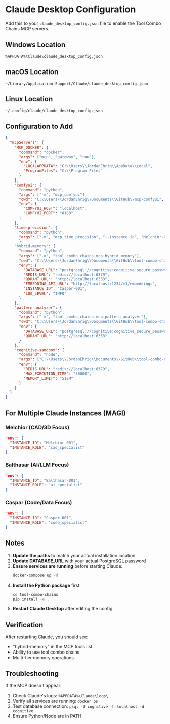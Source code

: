 # Claude Desktop Configuration

Add this to your `claude_desktop_config.json` file to enable the Tool Combo Chains MCP servers.

## Windows Location
`%APPDATA%\Claude\claude_desktop_config.json`

## macOS Location  
`~/Library/Application Support/Claude/claude_desktop_config.json`

## Linux Location
`~/.config/claude/claude_desktop_config.json`

## Configuration to Add

```json
{
  "mcpServers": {
    "MCP_DOCKER": {
      "command": "docker",
      "args": ["mcp", "gateway", "run"],
      "env": {
        "LOCALAPPDATA": "C:\\Users\\JordanEhrig\\AppData\\Local",
        "ProgramFiles": "C:\\Program Files"
      }
    },
    "comfyui": {
      "command": "python",
      "args": ["-m", "mcp_comfyui"],
      "cwd": "C:\\Users\\JordanEhrig\\Documents\\GitHub\\mcp-comfyui",
      "env": {
        "COMFYUI_HOST": "localhost",
        "COMFYUI_PORT": "8188"
      }
    },  
    "time-precision": {
      "command": "python",
      "args": ["-m", "mcp_time_precision", "--instance-id", "Melchior-001"]
      }  
    "hybrid-memory": {
      "command": "python",
      "args": ["-m", "tool_combo_chains.mcp_hybrid_memory"],
      "cwd": "C:\\Users\\JordanEhrig\\Documents\\GitHub\\tool-combo-chains",
      "env": {
        "DATABASE_URL": "postgresql://cognitive:cognitive_secure_password@localhost:5432/cognitive",
        "REDIS_URL": "redis://localhost:6379",
        "QDRANT_URL": "http://localhost:6333",
        "EMBEDDING_API_URL": "http://localhost:1234/v1/embeddings",
        "INSTANCE_ID": "Caspar-001",
        "LOG_LEVEL": "INFO"
      }
    },
    "pattern-analyzer": {
      "command": "python", 
      "args": ["-m", "tool_combo_chains.mcp_pattern_analyzer"],
      "cwd": "C:\\Users\\JordanEhrig\\Documents\\GitHub\\tool-combo-chains",
      "env": {
        "DATABASE_URL": "postgresql://cognitive:cognitive_secure_password@localhost:5432/cognitive",
        "QDRANT_URL": "http://localhost:6333"
      }
    },
    "cognitive-sandbox": {
      "command": "node",
      "args": ["C:\\Users\\JordanEhrig\\Documents\\GitHub\\tool-combo-chains\\servers\\cognitive-sandbox\\index.js"],
      "env": {
        "REDIS_URL": "redis://localhost:6379",
        "MAX_EXECUTION_TIME": "30000",
        "MEMORY_LIMIT": "512M"
      }
    }
  }
}
```

## For Multiple Claude Instances (MAGI)

### Melchior (CAD/3D Focus)
```json
"env": {
  "INSTANCE_ID": "Melchior-001",
  "INSTANCE_ROLE": "cad_specialist"
}
```

### Balthasar (AI/LLM Focus)  
```json
"env": {
  "INSTANCE_ID": "Balthasar-001", 
  "INSTANCE_ROLE": "ai_specialist"
}
```

### Caspar (Code/Data Focus)
```json
"env": {
  "INSTANCE_ID": "Caspar-001",
  "INSTANCE_ROLE": "code_specialist"
}
```

## Notes

1. **Update the paths** to match your actual installation location
2. **Update DATABASE_URL** with your actual PostgreSQL password
3. **Ensure services are running** before starting Claude:
   ```bash
   docker-compose up -d
   ```
4. **Install the Python package** first:
   ```bash
   cd tool-combo-chains
   pip install -e .
   ```
5. **Restart Claude Desktop** after editing the config

## Verification

After restarting Claude, you should see:
- "hybrid-memory" in the MCP tools list
- Ability to use tool combo chains
- Multi-tier memory operations

## Troubleshooting

If the MCP doesn't appear:
1. Check Claude's logs: `%APPDATA%\Claude\logs\`
2. Verify all services are running: `docker ps`
3. Test database connection: `psql -U cognitive -h localhost -d cognitive`
4. Ensure Python/Node are in PATH
